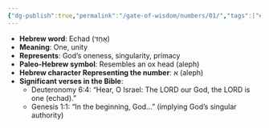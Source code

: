 ```yaml
---
{"dg-publish":true,"permalink":"/gate-of-wisdom/numbers/01/","tags":["#Numbers","#GateWisdom","#N"]}
---
```


- **Hebrew word**: Echad (אֶחָד)
- **Meaning**: One, unity
- **Represents**: God’s oneness, singularity, primacy
- **Paleo-Hebrew symbol**: Resembles an ox head (aleph)
- **Hebrew character Representing the number**: א (aleph)
- **Significant verses in the Bible**:
  - Deuteronomy 6:4: “Hear, O Israel: The LORD our God, the LORD is one (echad).”
  - Genesis 1:1: “In the beginning, God…” (implying God’s singular authority)






